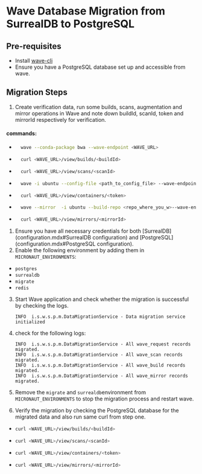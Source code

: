 # Wave Database Migration from SurrealDB to PostgreSQL

## Pre-requisites
- Install [wave-cli](https://github.com/seqeralabs/wave-cli)
- Ensure you have a PostgreSQL database set up and accessible from wave.

## Migration Steps
1. Create verification data, run some builds, scans, augmentation and mirror operations in Wave and note down buildId, scanId, token and mirrorId respectively for verification.
#### commands:
- ```bash
    wave --conda-package bwa --wave-endpoint <WAVE_URL>
    ```
- ```bash
    curl <WAVE_URL>/view/builds/<buildId>
    ```
- ```bash
    curl <WAVE_URL>/view/scans/<scanId>
    ```
- ```bash
    wave -i ubuntu --config-file <path_to_config_file> --wave-endpoint <WAVE_URL>
    ```
- ```bash
    curl <WAVE_URL>/view/containers/<token>
    ```
- ```bash
    wave --mirror  -i ubuntu --build-repo <repo_where_you_w>--wave-endpoint <WAVE_URL>
    ```
- ```bash
    curl <WAVE_URL>/view/mirrors/<mirrorId>
    ```
1. Ensure you have all necessary credentials for both [SurrealDB](configuration.mdx#SurrealDB configuration) and [PostgreSQL](configuration.mdx#PostgreSQL configuration).
2. Enable the following environment by adding them in `MICRONAUT_ENVIRONMENTS`:
  - `postgres`
  - `surrealdb`
  - `migrate`
  - `redis`
3. Start Wave application and check whether the migration is successful by checking the logs.
   ```
   INFO  i.s.w.s.p.m.DataMigrationService - Data migration service initialized
   ```
4. check for the following logs:
   ```
   INFO  i.s.w.s.p.m.DataMigrationService - All wave_request records migrated.
   INFO  i.s.w.s.p.m.DataMigrationService - All wave_scan records migrated.
   INFO  i.s.w.s.p.m.DataMigrationService - All wave_build records migrated.
   INFO  i.s.w.s.p.m.DataMigrationService - All wave_mirror records migrated.
   ```
5. Remove the `migrate` and `surrealdb`environment from `MICRONAUT_ENVIRONMENTS` to stop the migration process and restart wave.

6. Verify the migration by checking the PostgreSQL database for the migrated data and also run same curl from step one.
- ```bash
  curl <WAVE_URL>/view/builds/<buildId>
    ```
- ```bash
  curl <WAVE_URL>/view/scans/<scanId>
    ```
- ```bash
  curl <WAVE_URL>/view/containers/<token>
    ```
- ```bash
  curl <WAVE_URL>/view/mirrors/<mirrorId>
    ```

